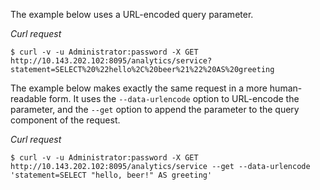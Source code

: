 The example below uses a URL-encoded query parameter.

*Curl request*

``` shell
$ curl -v -u Administrator:password -X GET http://10.143.202.102:8095/analytics/service?statement=SELECT%20%22hello%2C%20beer%21%22%20AS%20greeting
```

The example below makes exactly the same request in a more human-readable form.
It uses the `--data-urlencode` option to URL-encode the parameter, and the `--get` option to append the parameter to the query component of the request.

*Curl request*

``` shell
$ curl -v -u Administrator:password -X GET http://10.143.202.102:8095/analytics/service --get --data-urlencode 'statement=SELECT "hello, beer!" AS greeting'
```
